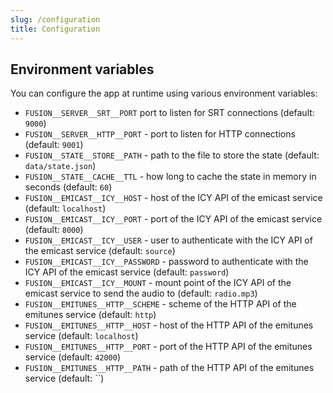 ```yaml
---
slug: /configuration
title: Configuration
---
```


## Environment variables

You can configure the app at runtime using various environment variables:

- `FUSION__SERVER__SRT__PORT`
  port to listen for SRT connections
  (default: `9000`)
- `FUSION__SERVER__HTTP__PORT` -
  port to listen for HTTP connections
  (default: `9001`)
- `FUSION__STATE__STORE__PATH` -
  path to the file to store the state
  (default: `data/state.json`)
- `FUSION__STATE__CACHE__TTL` -
  how long to cache the state in memory in seconds
  (default: `60`)
- `FUSION__EMICAST__ICY__HOST` -
  host of the ICY API of the emicast service
  (default: `localhost`)
- `FUSION__EMICAST__ICY__PORT` -
  port of the ICY API of the emicast service
  (default: `8000`)
- `FUSION__EMICAST__ICY__USER` -
  user to authenticate with the ICY API of the emicast service
  (default: `source`)
- `FUSION__EMICAST__ICY__PASSWORD` -
  password to authenticate with the ICY API of the emicast service
  (default: `password`)
- `FUSION__EMICAST__ICY__MOUNT` -
  mount point of the ICY API of the emicast service to send the audio to
  (default: `radio.mp3`)
- `FUSION__EMITUNES__HTTP__SCHEME` -
  scheme of the HTTP API of the emitunes service
  (default: `http`)
- `FUSION__EMITUNES__HTTP__HOST` -
  host of the HTTP API of the emitunes service
  (default: `localhost`)
- `FUSION__EMITUNES__HTTP__PORT` -
  port of the HTTP API of the emitunes service
  (default: `42000`)
- `FUSION__EMITUNES__HTTP__PATH` -
  path of the HTTP API of the emitunes service
  (default: ``)
